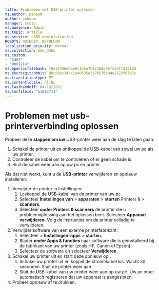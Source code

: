 ```yaml
---
title: Problemen met USB-printer oplossen
ms.author: pebaum
author: pebaum
manager: scotv
ms.audience: Admin
ms.topic: article
ms.service: o365-administration
ROBOTS: NOINDEX, NOFOLLOW
localization_priority: Normal
ms.collection: Adm_O365
ms.custom:
- "3482"
- "9001214"
ms.openlocfilehash: f6da7496ebce0c1d5e7b8c1b6ce6fcdaffd1512d
ms.sourcegitcommit: 8bc60ec34bc1e40685e3976576e04a2623f63a7c
ms.translationtype: MT
ms.contentlocale: nl-NL
ms.lasthandoff: 04/15/2021
ms.locfileid: "51812711"
---
```

# <a name="fix-usb-printer-connection-issues"></a>Problemen met usb-printerverbinding oplossen

Probeer deze **stappen om uw** USB-printer weer aan de slag te laten gaan:

1. Schakel de printer uit en ontkoppel de USB-kabel van zowel uw pc als uw printer.
2. Controleer de kabel om te controleren of er geen schade is.
3. Sluit de kabel weer aan op uw pc en printer.

Als dat niet werkt, kunt u de **USB-printer** verwijderen en opnieuw installeren:

1. Verwijder de printer in Instellingen:
    1. Loskoppel de USB-kabel van de printer van uw pc.
    2. Selecteer **Instellingen van**  >  **apparaten**  >  **starten** Printers &  >  **scanners**.
    3. Selecteer **onder Printers & scanners** de printer die u probleemoplossing aan het oplossen bent. Selecteer **Apparaat verwijderen.** Volg de instructies om de printer volledig te verwijderen.
2. Verwijder software van een externe printerfabrikant:
    1. Selecteer   >  **Instellingen-apps**  >  **starten.**
    2. Blader **onder Apps & functies** naar software die is geïnstalleerd bij de fabrikant van uw printer (zoals HP, Canon of Epson).
    3. Selecteer de software en selecteer **Verwijderen.**
3.  Schakel uw printer uit en start deze opnieuw op .<br>
    1. Schakel uw printer uit en koppel de stroomkabel los. Wacht 30 seconden. Sluit de printer weer aan.
    2. Sluit de USB-kabel van uw printer weer aan op uw pc. Uw pc moet automatisch registreren dat uw apparaat is aangesloten.
4. Probeer opnieuw af te drukken.